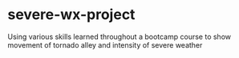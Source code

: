 # severe-wx-project
Using various skills learned throughout a bootcamp course to show movement of tornado alley and intensity of severe weather
